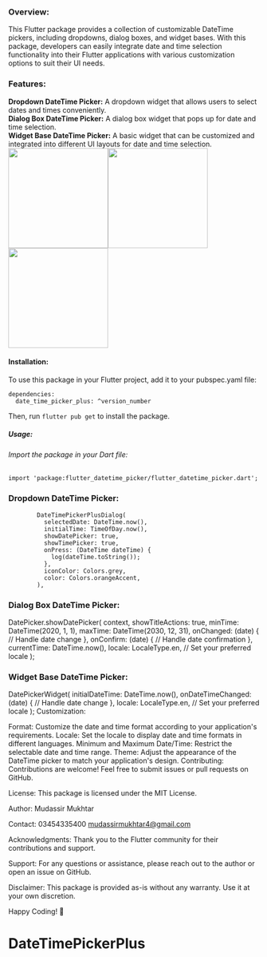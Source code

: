 

### Overview:
This Flutter package provides a collection of customizable DateTime pickers, including dropdowns, dialog boxes, and widget bases. With this package, developers can easily integrate date and time selection functionality into their Flutter applications with various customization options to suit their UI needs.

### Features:

**Dropdown DateTime Picker:** A dropdown widget that allows users to select dates and times conveniently.<br>
**Dialog Box DateTime Picker:** A dialog box widget that pops up for date and time selection.<br>
**Widget Base DateTime Picker:** A basic widget that can be customized and integrated into different UI layouts for date and time selection.<be>
<img src="https://github.com/TechProgression/DateTimePikerPlus/blob/main/assest/dropdown_datetime_picker.gif" width="200" /><img src="https://github.com/TechProgression/DateTimePikerPlus/blob/main/assest/dropdown_datetime_picker.gif" width="200" /><img src="https://github.com/TechProgression/DateTimePikerPlus/blob/main/assest/dropdown_datetime_picker.gif" width="200" />

#### Installation:
To use this package in your Flutter project, add it to your pubspec.yaml file:

    dependencies:
      date_time_picker_plus: ^version_number
Then, run `flutter pub get` to install the package.

##### Usage:
###### Import the package in your Dart file:

    import 'package:flutter_datetime_picker/flutter_datetime_picker.dart';

### Dropdown DateTime Picker:
            DateTimePickerPlusDialog(
              selectedDate: DateTime.now(),
              initialTime: TimeOfDay.now(),
              showDatePicker: true,
              showTimePicker: true,
              onPress: (DateTime dateTime) {
                log(dateTime.toString());
              },
              iconColor: Colors.grey,
              color: Colors.orangeAccent,
            ),




### Dialog Box DateTime Picker:
DatePicker.showDatePicker(
  context,
  showTitleActions: true,
  minTime: DateTime(2020, 1, 1),
  maxTime: DateTime(2030, 12, 31),
  onChanged: (date) {
    // Handle date change
  },
  onConfirm: (date) {
    // Handle date confirmation
  },
  currentTime: DateTime.now(),
  locale: LocaleType.en, // Set your preferred locale
);
### Widget Base DateTime Picker:
DatePickerWidget(
  initialDateTime: DateTime.now(),
  onDateTimeChanged: (date) {
    // Handle date change
  },
  locale: LocaleType.en, // Set your preferred locale
);
Customization:

Format: Customize the date and time format according to your application's requirements.
Locale: Set the locale to display date and time formats in different languages.
Minimum and Maximum Date/Time: Restrict the selectable date and time range.
Theme: Adjust the appearance of the DateTime picker to match your application's design.
Contributing:
Contributions are welcome! Feel free to submit issues or pull requests on GitHub.

License:
This package is licensed under the MIT License.

Author:
Mudassir Mukhtar

Contact:
03454335400
mudassirmukhtar4@gmail.com

Acknowledgments:
Thank you to the Flutter community for their contributions and support.

Support:
For any questions or assistance, please reach out to the author or open an issue on GitHub.

Disclaimer:
This package is provided as-is without any warranty. Use it at your own discretion.

Happy Coding! 🚀
# DateTimePickerPlus
